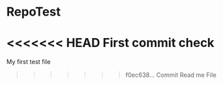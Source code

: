 # RepoTest
<<<<<<< HEAD
First commit check
=======
My first test file
>>>>>>> f0ec638... Commit Read me File
